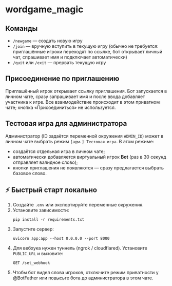 # wordgame_magic

## Команды

- `/newgame` — создать новую игру
- `/join` — вручную вступить в текущую игру (обычно не требуется: приглашённые игроки переходят по ссылке, бот открывает личный чат, спрашивает имя и подключает автоматически)
- `/quit` или `/exit` — прервать текущую игру

## Присоединение по приглашению

Приглашённый игрок открывает ссылку приглашения. Бот запускается в личном чате, сразу запрашивает имя и после ввода добавляет участника к игре. Все взаимодействие происходит в этом приватном чате; кнопка «Присоединиться» не используется.

## Тестовая игра для администратора

Администратор (ID задаётся переменной окружения `ADMIN_ID`) может в личном чате выбрать
режим `[адм.] Тестовая игра`. В этом режиме:

- создаётся отдельная игра в личном чате;
- автоматически добавляется виртуальный игрок **Bot** (раз в 30 секунд отправляет
  валидное слово);
- кнопки приглашения не появляются — сразу предлагается выбрать базовое слово.

## ⚡ Быстрый старт локально

1. Создайте `.env` или экспортируйте переменные окружения.
2. Установите зависимости:
   ```
   pip install -r requirements.txt
   ```
3. Запустите сервер:
   ```
   uvicorn app:app --host 0.0.0.0 --port 8000
   ```
4. Для вебхука нужен туннель (ngrok / cloudflared).
   Установите `PUBLIC_URL` и вызовите:
   ```
   GET /set_webhook
   ```
5. Чтобы бот видел слова игроков, отключите режим приватности у @BotFather или повысьте бота до администратора в этом чате.
